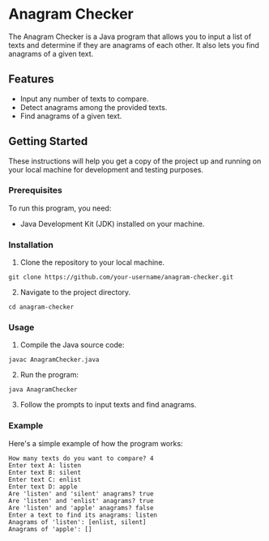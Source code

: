 # Anagram Checker

The Anagram Checker is a Java program that allows you to input a list of texts and determine if they are anagrams of each other. It also lets you find anagrams of a given text.

## Features

- Input any number of texts to compare.
- Detect anagrams among the provided texts.
- Find anagrams of a given text.

## Getting Started

These instructions will help you get a copy of the project up and running on your local machine for development and testing purposes.

### Prerequisites

To run this program, you need:

- Java Development Kit (JDK) installed on your machine.

### Installation

1. Clone the repository to your local machine.

```
git clone https://github.com/your-username/anagram-checker.git
```

2. Navigate to the project directory.

```
cd anagram-checker
```

### Usage
1. Compile the Java source code:

```
javac AnagramChecker.java
```

2. Run the program:

```
java AnagramChecker
```

3. Follow the prompts to input texts and find anagrams.

### Example
Here's a simple example of how the program works:
```
How many texts do you want to compare? 4
Enter text A: listen
Enter text B: silent
Enter text C: enlist
Enter text D: apple
Are 'listen' and 'silent' anagrams? true
Are 'listen' and 'enlist' anagrams? true
Are 'listen' and 'apple' anagrams? false
Enter a text to find its anagrams: listen
Anagrams of 'listen': [enlist, silent]
Anagrams of 'apple': []
```